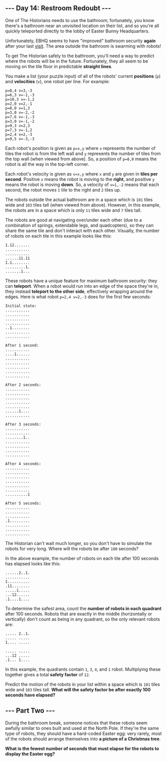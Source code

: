 ## --- Day 14: Restroom Redoubt ---

One of The Historians needs to use the bathroom; fortunately, you know there's a
bathroom near an unvisited location on their list, and so you're all quickly
teleported directly to the lobby of Easter Bunny Headquarters.

Unfortunately, EBHQ seems to have "improved" bathroom security **again** after
your last [visit](/2016/day/2). The area outside the bathroom is swarming with
robots!

To get The Historian safely to the bathroom, you'll need a way to predict where
the robots will be in the future. Fortunately, they all seem to be moving on the
tile floor in predictable **straight lines**.

You make a list (your puzzle input) of all of the robots' current **positions**
(`p`) and **velocities** (`v`), one robot per line. For example:

```
p=0,4 v=3,-3
p=6,3 v=-1,-3
p=10,3 v=-1,2
p=2,0 v=2,-1
p=0,0 v=1,3
p=3,0 v=-2,-2
p=7,6 v=-1,-3
p=3,0 v=-1,-2
p=9,3 v=2,3
p=7,3 v=-1,2
p=2,4 v=2,-3
p=9,5 v=-3,-3
```

Each robot's position is given as `p=x,y` where `x` represents the number of
tiles the robot is from the left wall and `y` represents the number of tiles
from the top wall (when viewed from above). So, a position of `p=0,0` means the
robot is all the way in the top-left corner.

Each robot's velocity is given as `v=x,y` where `x` and `y` are given in **tiles
per second**. Positive `x` means the robot is moving to the **right**, and
positive `y` means the robot is moving **down**. So, a velocity of `v=1,-2`
means that each second, the robot moves `1` tile to the right and `2` tiles up.

The robots outside the actual bathroom are in a space which is `101` tiles wide
and `103` tiles tall (when viewed from above). However, in this example, the
robots are in a space which is only `11` tiles wide and `7` tiles tall.

The robots are good at navigating over/under each other (due to a combination of
springs, extendable legs, and quadcopters), so they can share the same tile and
don't interact with each other. Visually, the number of robots on each tile in
this example looks like this:

```
1.12.......
...........
...........
......11.11
1.1........
.........1.
.......1...
```

These robots have a unique feature for maximum bathroom security: they can
**teleport**. When a robot would run into an edge of the space they're in, they
instead **teleport to the other side**, effectively wrapping around the edges.
Here is what robot `p=2,4 v=2,-3` does for the first few seconds:

```
Initial state:
...........
...........
...........
...........
..1........
...........
...........

After 1 second:
...........
....1......
...........
...........
...........
...........
...........

After 2 seconds:
...........
...........
...........
...........
...........
......1....
...........

After 3 seconds:
...........
...........
........1..
...........
...........
...........
...........

After 4 seconds:
...........
...........
...........
...........
...........
...........
..........1

After 5 seconds:
...........
...........
...........
.1.........
...........
...........
...........
```

The Historian can't wait much longer, so you don't have to simulate the robots
for very long. Where will the robots be after `100` seconds?

In the above example, the number of robots on each tile after 100 seconds has
elapsed looks like this:

```
......2..1.
...........
1..........
.11........
.....1.....
...12......
.1....1....
```

To determine the safest area, count the **number of robots in each quadrant**
after 100 seconds. Robots that are exactly in the middle (horizontally or
vertically) don't count as being in any quadrant, so the only relevant robots
are:

```
..... 2..1.
..... .....
1.... .....
           
..... .....
...12 .....
.1... 1....
```

In this example, the quadrants contain `1`, `3`, `4`, and `1` robot. Multiplying
these together gives a total **safety factor** of `12`.

Predict the motion of the robots in your list within a space which is `101`
tiles wide and `103` tiles tall. **What will the safety factor be after exactly
100 seconds have elapsed?**


## --- Part Two ---

During the bathroom break, someone notices that these robots seem awfully
similar to ones built and used at the North Pole. If they're the same type of
robots, they should have a hard-coded Easter egg: very rarely, most of the
robots should arrange themselves into **a picture of a Christmas tree**.

**What is the fewest number of seconds that must elapse for the robots to
display the Easter egg?**


